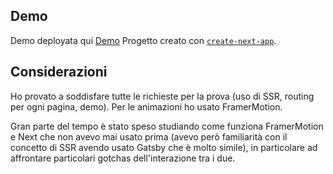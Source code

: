 ## Demo

Demo deployata qui [Demo](https://frozen-taiga-23779.herokuapp.com/)
Progetto creato con [`create-next-app`](https://github.com/vercel/next.js/tree/canary/packages/create-next-app).

## Considerazioni

Ho provato a soddisfare tutte le richieste per la prova (uso di SSR, routing per ogni pagina, demo).
Per le animazioni ho usato FramerMotion.

Gran parte del tempo è stato speso studiando come funziona FramerMotion e Next che non avevo mai usato prima (avevo però familiarità con il concetto di SSR avendo usato Gatsby che è molto simile), in particolare ad affrontare particolari gotchas dell'interazione tra i due.
